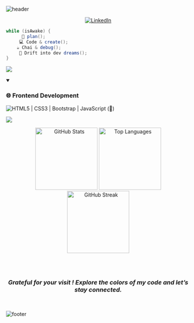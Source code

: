 ![header](https://capsule-render.vercel.app/api?type=waving&color=gradient&color1=a1ffce&color2=faffd1&height=200&section=header&text=Hi%2C%20I%27m%20Tanvi%20Patel%20👋&fontSize=50&animation=scaleIn&fontAlignY=35&desc=Frontend%20dev%20in%20progress%20%7C%20BCA%20student%20%F0%9F%91%A9%E2%80%8D%F0%9F%92%BB&descSize=20&descAlignY=55&descAlign=50)


<div align="center">

 [![LinkedIn](https://img.shields.io/badge/LinkedIn-0A66C2?style=for-the-badge&logo=linkedin&logoColor=white)](https://www.linkedin.com/in/tanvi-patel18/)

</div>


```java
while (isAwake) {
      📝 plan();
     💻 Code & create();
    ☕ Chai & debug();
     🌙 Drift into dev dreams();
}
```

![](https://capsule-render.vercel.app/api?type=venom&height=150&text=💻%20Tech%20Stack&fontSize=40&color=0:00FFFF,100:1E90FF&stroke=1E90FF)

<details open>
  <summary><h3>🌐 Frontend Development</h3></summary>

  ![HTML5  |  CSS3  |  Bootstrap  |  JavaScript (🌱)](https://img.shields.io/badge/-HTML5__|__CSS3__|__Bootstrap__|__JavaScript_(🌱)-blue?style=for-the-badge&logo=html5--|--css3--|--bootstrap--|--javascript-(🌱)&logoColor=white)

</details>

![](https://capsule-render.vercel.app/api?type=venom&height=150&text=📊%20GitHub%20Stats&fontSize=40&color=gradient&color1=a1ffce&color2=faffd1&stroke=faffd1)

<div align="center">
  <img src="https://github-readme-stats.vercel.app/api?username=tanvii-18&show_icons=true&theme=graywhite" alt="GitHub Stats" height="170"/>
  <img src="https://github-readme-stats.vercel.app/api/top-langs/?username=tanvii-18&layout=compact&theme=graywhite" alt="Top Languages" height="170"/>
</div>


<div align="center">
  <img src="https://github-readme-streak-stats.herokuapp.com/?user=tanvii-18&theme=graywhite" alt="GitHub Streak" height="170"/>
</div>

<br><br>

<div align="center">
  <h3><i> Grateful for your visit ! Explore the colors of my code and let’s stay connected. </i></h3>
  <br>
</div>

![footer](https://capsule-render.vercel.app/api?type=waving&color=gradient&color1=a1ffce&color2=faffd1&height=100&section=footer&fontSize=30&animation=scaleIn)


